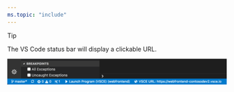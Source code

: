 ```yaml
---
ms.topic: "include"
---
```

> [!Tip]
> The VS Code status bar will display a clickable URL.

![](../media/vscode-status-bar-url.png)
